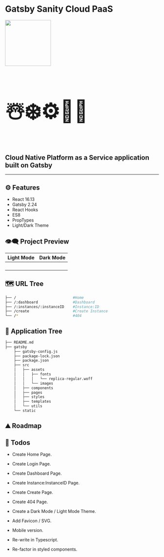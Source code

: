 # Gatsby Sanity Cloud PaaS

<img src="" width="150px"/>

<h3 style="font-size: 5em;">☃️❄️⚙️📶🌐</h3>

## **Cloud Native Platform as a Service application built on Gatsby**

---

## ⚙ Features

- React 16.13
- Gatsby 2.24
- React Hooks
- ES8
- PropTypes
- Light/Dark Theme

## 👁️‍🗨️ Project Preview

|    Light Mode     |     Dark Mode     |
| :---------------: | :---------------: |
| ![]() ![]() ![]() | ![]() ![]() ![]() |

## 🗺 URL Tree

```bash
├── /                          #Home
├── /:dashboard                #Dashboard
├── /:instances/:instanceID    #Instance:ID
├── /create                    #Create Instance
└── /*                         #404
```

## 🌿 Application Tree

```bash
├── README.md
├── gatsby
    ├── gatsby-config.js
    ├── package-lock.json
    ├── package.json
    ├── src
    │   ├── assets
    │   │   ├── fonts
    │   │   │   └── replica-regular.woff
    │   │   └── images
    │   ├── components
    │   ├── pages
    │   ├── styles
    │   ├── templates
    │   └── utils
    └── static
```

## ⛰️ Roadmap

## 📝 Todos

- Create Home Page.
- Create Login Page.
- Create Dashboard Page.
- Create Instance:InstanceID Page.
- Create Create Page.
- Create 404 Page.
- Create a Dark Mode / Light Mode Theme.

- Add Favicon / SVG.
- Mobile version.
- Re-write in Typescript.
- Re-factor in styled components.
